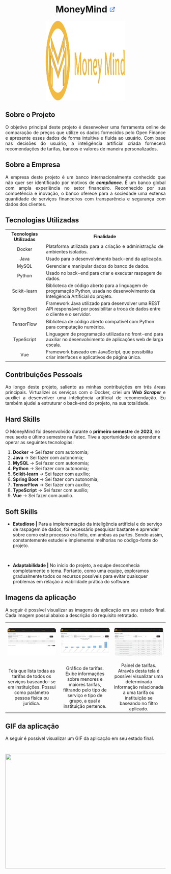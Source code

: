 <h1 align="center"><b>MoneyMind <a href="https://github.com/Barbara-BB/FatecAPI-06"><img src="/docs/assets/external-link.svg"  width="19" height="19"></a>
</h1></b>

<p align="center"> 
   <img src="/docs/FatecAPI-06/moneymind.svg" width="250" height="250">
</p>

## **Sobre o Projeto**

<p align="justify">O objetivo principal deste projeto é desenvolver uma ferramenta online de comparação de preços que utilize os dados fornecidos pelo Open Finance e apresente esses dados de forma intuitiva e fluida ao usuário. Com base nas decisões do usuário, a inteligência artificial criada fornecerá recomendações de tarifas, bancos e valores de maneira personalizados.</p>

## **Sobre a Empresa**

<p align="justify">A empresa deste projeto é um banco internacionalmente conhecido que não quer ser identificado por motivos de <i><b>compliance</i></b>. É um banco global com ampla experiência no setor financeiro. Reconhecido por sua competência e inovação, o banco oferece para a sociedade uma extensa quantidade de serviços financeiros com transparência e segurança com dados dos clientes.</p>

## **Tecnologias Utilizadas**

<p align="justify"></p>

<table>
    <tr>
        <th>Tecnologias Utilizadas</th>
        <th>Finalidade</th>
    </tr>
    <tr>
        <td align="center">Docker</td>
        <td align="justify">Plataforma utilizada para a criação e administração de ambientes isolados.</td>
    </tr>
    <tr>
        <td align="center">Java</td>
        <td align="justify">Usado para o desenvolvimento back-end da aplicação.</td>
    </tr>
        <tr>
        <td align="center">MySQL</td>
        <td align="justify">Gerenciar e manipular dados do banco de dados.</td>
    </tr>
    <tr>
        <td align="center">Python</td>
        <td align="left">Usado no back-end para criar e executar raspagem de dados.</td>
    </tr>
    <tr>
        <td align="center">Scikit-learn</td>
        <td align="left">Biblioteca de código aberto para a linguagem de programação Python, usada no desenvolvimento da Inteligência Artificial do projeto.</td>
    </tr>
    <tr>
        <td align="center">Spring Boot</td>
        <td align="left">Framework Java utilizado para desenvolver uma REST API responsável por possibilitar a troca de dados entre o cliente e o servidor.</td>
    </tr>
    <tr>
        <td align="center">TensorFlow</td>
        <td align="left">Biblioteca de código aberto compatível com Python para computação numérica.</td>
    </tr>
    <tr>
        <td align="center">TypeScript</td>
        <td align="left">Linguagem de programação utilizada no front-end para auxiliar no desenvolvimento de aplicações web de larga escala.</td>  
    </tr>
    <tr>
        <td align="center">Vue</td>
        <td align="left">Framework baseado em JavaScript, que possibilita criar interfaces e aplicativos de página única.</td>  
    </tr> 

</table>

## **Contribuições Pessoais**

<p align="justify">Ao longo deste projeto, saliento as minhas contribuições em três áreas principais. Virtualizei os serviços com o Docker, criei um <i><b>Web Scraper</i></b> e auxiliei a desenvolver uma inteligência artificial de recomendação. Eu também ajudei a estruturar o back-end do projeto, na sua totalidade.</p>

## **Hard Skills**

O MoneyMind foi desenvolvido durante o **primeiro semestre** de **2023**, no meu sexto e último semestre na Fatec. Tive a oportunidade de aprender e operar as seguintes tecnologias:

  1.  **Docker** &#8594; Sei fazer com autonomia;
  2.  **Java** &#8594; Sei fazer com autonomia;
  3.  **MySQL** &#8594; Sei fazer com autonomia;
  4.  **Python** &#8594; Sei fazer com autonomia;
  5.  **Scikit-learn** &#8594; Sei fazer com auxílio;
  6.  **Spring Boot** &#8594; Sei fazer com autonomia;
  7.  **TensorFlow** &#8594; Sei fazer com auxílio;
  8.  **TypeScript** &#8594; Sei fazer com auxílio;
  9.  **Vue** &#8594; Sei fazer com auxílio.

## **Soft Skills**

* **Estudioso |** Para a implementação da inteligência artificial e do serviço de raspagem de dados, foi necessário pesquisar bastante e aprender sobre como este processo era feito, em ambas as partes. Sendo assim, constantemente estudei e implementei melhorias no código-fonte do projeto.

<br>

* **Adaptabilidade |** No início do projeto, a equipe desconhecia completamente o tema. Portanto, como uma equipe, exploramos gradualmente todos os recursos possíveis para evitar quaisquer problemas em relação à viabilidade prática do software.

## **Imagens da aplicação**

<p align="justify">A seguir é possível visualizar as imagens da aplicação em seu estado final. Cada imagem possui abaixo a descrição do requisito retratado.</p>

<table align="center">
   <tr>
      <td>
         <p align="center"><img src="/docs/FatecAPI-06/tariff-screen.png" width="1080"/></p>
      </td>
      <td>
         <p align="center"><img src="/docs/FatecAPI-06/dashboard-containing-tariffs.png" width="1080" /></p>
      </td>
      <td>
         <p align="center"><img src="/docs/FatecAPI-06/dashboard-that-displays-specific-data.png" width="1080"/></p>
      </td>
   </tr>
   <tr>
      <td align="center">Tela que lista todas as tarifas de todos os serviços baseando-se em instituições. Possui como parâmetro pessoa física ou jurídica.</td>
      <td align="center">Gráfico de tarifas. Exibe informações sobre menores e maiores tarifas, filtrando pelo tipo de serviço e tipo de grupo, a qual a instituição pertence.</td>
      <td align="center">Painel de tarifas. Através desta tela é possível visualizar uma determinada informação relacionada a uma tarifa ou instituição se baseando no filtro aplicado. </td>
   </tr>
   <!-- <tr>
      <td>
         <p align="center"><img src="/docs/FatecAPI-06/" width="150" height="300"/></p>
      </td>
      <td>
         <p align="center"><img src="/docs/FatecAPI-06/" width="150" height="300" /></p>
      </td>
      <td>
         <p align="center"><img src="/docs/FatecAPI-06/" width="150" height="300" /></p>
      </td>
   </tr>
   <tr>
      <td align="center">Text.</td>
      <td align="center">Text.</td>
      <td align="center">Text.</td>
   </tr>
   <tr>
      <td>
         <p align="center"><img src="/docs/FatecAPI-06/" width="150" height="300" /></p>
      </td>
      <td>
         <p align="center"><img src="/docs/FatecAPI-06/" width="150" height="300" /></p>
      </td>
      <td>
         <p align="center"><img src="/docs/FatecAPI-06/" width="150" height="300"/></p>
      </td>
   </tr>
   <tr>
      <td align="center">Text.</td>
      <td align="center">Text. </td>
      <td align="center">Text.</td>
   </tr>
   <tr>
      <td>
         <p align="center"><img src="/docs/FatecAPI-06/" width="150" height="300" /></p>
      </td>
      <td>
         <p align="center"><img src="/docs/FatecAPI-06/" width="150" height="300"/></p>
      </td>
      <td>
         <p align="center"><img src="/docs/FatecAPI-06/" width="150" height="300" /></p>
      </td>
   </tr>
   <tr>
      <td align="center">Text.</td>
      <td align="center">Text.</td>
      <td align="center">Text.</td>
   </tr> -->
</table>

## **GIF da aplicação**

<p align="justify">A seguir é possível visualizar um GIF da aplicação em seu estado final.</p>

<h1 align="center"><img src="/docs/FatecAPI-06/final-video_api06-updated.gif" width="640" height="360"></h1>